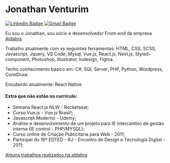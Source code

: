 
# Jonathan Venturim 

[![Linkedin Badge](https://img.shields.io/badge/-Jonathan%20Venturim-2ea043?style=flat-square&logo=Linkedin&logoColor=white&link=https://www.linkedin.com/in/venturimdias/)](https://www.linkedin.com/in/venturimdias/) 
[![Gmail Badge](https://img.shields.io/badge/-venturim.dias@gmail.com-2ea043?style=flat-square&logo=Gmail&logoColor=white&link=mailto:venturim.dias@gmail.com)](mailto:venturim.dias@gmail.com)

Eu sou o Jonathan, sou sócio e desenvolvedor Front-end da empresa [Aldabra](www.aldabra.com.br). 

Trabalho atualmente com as seguintes ferramentas: HTML, CSS, SCSS, Javascript, Jquery, VS Code, Mysql, Vue.js, React.js, Next.js, Styled-component, Photoshop, Illustrator, Indesign, Figma.

Tenho conhecimento básico em: C#, SQL Server, PHP, Python, Wordpress, CorelDraw.

Estudando atualmente: React Native

#### Extra que não estão no currículo:
- Semana React.js NLW - Rocketseat;
- Curso Vue.js - Vue.js Brasil!;
- Javascript Moderno - Udemy;
- Análise e desenvolvimento de um projeto para IE intercambio de gestão interna (IE control - PHP/MYSQL);
- Curso online de Criação Publicitária para Web - 2011;
- Participei do 16º EDTED - RJ - Encontro de Design e Tecnologia Digital - 2011;


[Alguns trabalhos realizados na aldabra](https://aldabra.com.br/clientes-e-projetos)
